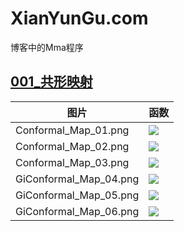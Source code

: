 # XianYunGu.com
博客中的Mma程序

## [001_共形映射](001_ConformalMapping)

|图片|函数|
|---|---|
|Conformal_Map_01.png|![](http://latex.codecogs.com/gif.latex?{f}(&space;z&space;)=\\arcsin&space;z) |
|Conformal_Map_02.png|![](http://latex.codecogs.com/gif.latex?{f}(z)=\\arctan&space;z) |
|Conformal_Map_03.png|![](http://latex.codecogs.com/gif.latex?{f}(z)=\\ln&space;z) |
|GiConformal_Map_04.png|![](http://latex.codecogs.com/gif.latex?{f}(z)=\\frac{z&plus;{i}-0.2}{2z&plus;1}) |
|GiConformal_Map_05.png|![](http://latex.codecogs.com/gif.latex?{f}(z)={{(z&plus;{i}-0.2)}^{1/3}}) |
|GiConformal_Map_06.png|![](http://latex.codecogs.com/gif.latex?{if}(z)=\\sin&space;z&plus;\\frac{{(z&plus;i-0.2)}^{2}}{3}) |


